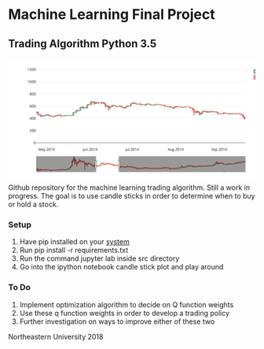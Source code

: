 # Machine Learning Final Project
## Trading Algorithm Python 3.5 

![Alt text](src/lines.png)
Github repository for the machine learning trading algorithm. Still a work in progress. The goal is to use candle sticks in order to determine when to buy or hold a stock. 

### Setup
1. Have pip installed on your [system](https://pip.pypa.io/en/stable/) 
2. Run pip install -r requirements.txt
3. Run the command jupyter lab inside src directory
4. Go into the ipython notebook candle stick plot and play around

### To Do
1. Implement optimization algorithm to decide on Q function weights
2. Use these q function weights in order to develop a trading policy
3. Further investigation on ways to improve either of these two

Northeastern University 2018
